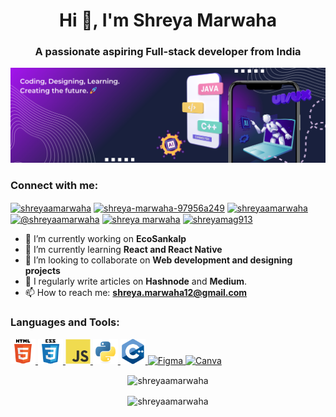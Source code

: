 <!DOCTYPE html>
<html lang="en">
<head>
  <meta charset="UTF-8">
  <meta name="viewport" content="width=device-width, initial-scale=1.0">

  <style>
    @keyframes fadeIn {
      from {
        opacity: 0;
      }
      to {
        opacity: 1;
      }
    }

  </style>
</head>
<body>

<h1 align="center">Hi 👋, I'm Shreya Marwaha</h1>
<h3 align="center">A passionate aspiring Full-stack developer from India</h3>

<p align="center">
  <img src="Navy Modern Marketing Expert LinkedIn Banner.png" class="banner-img" alt="Banner Image" />
</p>

<h3 align="left">Connect with me:</h3>
<p align="left">
  <a href="https://twitter.com/shreyaamarwaha" target="blank"><img align="center" src="https://raw.githubusercontent.com/rahuldkjain/github-profile-readme-generator/master/src/images/icons/Social/twitter.svg" alt="shreyaamarwaha" height="30" width="40" /></a>
  <a href="https://linkedin.com/in/shreya-marwaha-97956a249" target="blank"><img align="center" src="https://raw.githubusercontent.com/rahuldkjain/github-profile-readme-generator/master/src/images/icons/Social/linked-in-alt.svg" alt="shreya-marwaha-97956a249" height="30" width="40" /></a>
  <a href="https://instagram.com/shreyaamarwaha" target="blank"><img align="center" src="https://raw.githubusercontent.com/rahuldkjain/github-profile-readme-generator/master/src/images/icons/Social/instagram.svg" alt="shreyaamarwaha" height="30" width="40" /></a>
  <a href="https://hashnode.com/@shreyaamarwaha" target="blank"><img align="center" src="https://raw.githubusercontent.com/rahuldkjain/github-profile-readme-generator/master/src/images/icons/Social/hashnode.svg" alt="@shreyaamarwaha" height="30" width="40" /></a>
  <a href="https://www.youtube.com/c/shreya marwaha" target="blank"><img align="center" src="https://raw.githubusercontent.com/rahuldkjain/github-profile-readme-generator/master/src/images/icons/Social/youtube.svg" alt="shreya marwaha" height="30" width="40" /></a>
  <a href="https://auth.geeksforgeeks.org/user/shreyamag913" target="blank"><img align="center" src="https://raw.githubusercontent.com/rahuldkjain/github-profile-readme-generator/master/src/images/icons/Social/geeks-for-geeks.svg" alt="shreyamag913" height="30" width="40" /></a>
</p>

- 🔭 I’m currently working on **EcoSankalp**
- 🌱 I’m currently learning **React and React Native**
- 👯 I’m looking to collaborate on **Web development and designing projects**
- 📝 I regularly write articles on **Hashnode** and **Medium**.
- 📫 How to reach me: **shreya.marwaha12@gmail.com**

<h3 align="left">Languages and Tools:</h3>
<p align="left">
  <a href="https://www.w3.org/html/" target="_blank" rel="noreferrer">
    <img src="https://raw.githubusercontent.com/devicons/devicon/master/icons/html5/html5-original-wordmark.svg" alt="HTML" width="40" height="40"/>
  </a>
  <a href="https://www.w3schools.com/css/" target="_blank" rel="noreferrer">
    <img src="https://raw.githubusercontent.com/devicons/devicon/master/icons/css3/css3-original-wordmark.svg" alt="CSS" width="40" height="40"/>
  </a>
  <a href="https://www.javascript.com/" target="_blank" rel="noreferrer">
    <img src="https://raw.githubusercontent.com/devicons/devicon/master/icons/javascript/javascript-original.svg" alt="JavaScript" width="40" height="40"/>
  </a>
  <a href="https://www.python.org" target="_blank" rel="noreferrer">
    <img src="https://raw.githubusercontent.com/devicons/devicon/master/icons/python/python-original.svg" alt="Python" width="40" height="40"/>
  </a>
  <a href="https://www.cplusplus.com/" target="_blank" rel="noreferrer">
    <img src="https://raw.githubusercontent.com/devicons/devicon/master/icons/cplusplus/cplusplus-original.svg" alt="C++" width="40" height="40"/>
  </a>
  <a href="https://www.figma.com/" target="_blank" rel="noreferrer">
    <img src="https://www.vectorlogo.zone/logos/figma/figma-icon.svg" alt="Figma" width="40" height="40"/>
  </a>
  <a href="https://www.canva.com/" target="_blank" rel="noreferrer">
    <img src="https://www.vectorlogo.zone/logos/canva/canva-icon.svg" alt="Canva" width="40" height="40"/>
  </a>
</p>

<p align="center">
  <img align="center" src="https://github-readme-stats.vercel.app/api/top-langs?username=shreyaamarwaha&show_icons=true&locale=en&layout=compact&theme=radical" alt="shreyaamarwaha" />
</p>

<p align="center">
  <img align="center" src="https://github-readme-streak-stats.herokuapp.com/?user=shreyaamarwaha&theme=radical" alt="shreyaamarwaha" />
</p>

</body>
</html>
